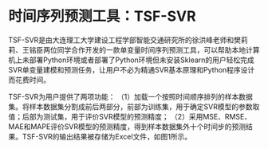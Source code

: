 # 时间序列预测工具：TSF-SVR
TSF-SVR是由大连理工大学建设工程学部智能交通研究所的徐洪峰老师和樊莉莉、王铭臣两位同学合作开发的一款单变量时间序列预测工具，可以帮助本地计算机上未部署Python环境或者部署了Python环境但未安装Sklearn的用户轻松完成SVR单变量建模和预测任务，让用户不必为精通SVR基本原理和Python程序设计而花费时间。

TSF-SVR为用户提供了两项功能：
（1）加载一个按照时间顺序排列的样本数据集。将样本数据集分割成前后两部分，前部为训练集，用于确定SVR模型的参数取值；后部为测试集，用于评价SVR模型的预测精度；
（2）采用MSE、RMSE、MAE和MAPE评价SVR模型的预测精度，得到样本数据集外十个时间步的预测结果。TSF-SVR的输出结果被存储为Excel文件，如图1所示。

